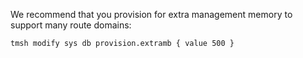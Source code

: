 We recommend that you provision for extra management memory to support many route domains:

```
tmsh modify sys db provision.extramb { value 500 }
```
